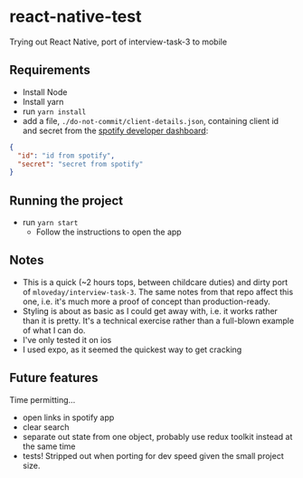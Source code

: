 # react-native-test
Trying out React Native, port of interview-task-3 to mobile

## Requirements
- Install Node
- Install yarn
- run `yarn install`
- add a file, `./do-not-commit/client-details.json`, containing client id and secret from the [spotify developer dashboard](https://developer.spotify.com/dashboard/login):
```json
{
  "id": "id from spotify",
  "secret": "secret from spotify"
}
```

## Running the project
- run `yarn start`
    - Follow the instructions to open the app
  
## Notes

- This is a quick (~2 hours tops, between childcare duties) and dirty port of `mloveday/interview-task-3`. The same notes from that repo affect this one, i.e. it's much more a proof of concept than production-ready.
- Styling is about as basic as I could get away with, i.e. it works rather than it is pretty. It's a technical exercise rather than a full-blown example of what I can do.
- I've only tested it on ios
- I used expo, as it seemed the quickest way to get cracking

## Future features
Time permitting...
- open links in spotify app
- clear search
- separate out state from one object, probably use redux toolkit instead at the same time
- tests! Stripped out when porting for dev speed given the small project size.